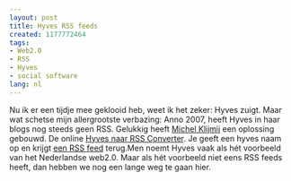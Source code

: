 ```yaml
---
layout: post
title: Hyves RSS feeds
created: 1177772464
tags:
- Web2.0
- RSS
- Hyves
- social software
lang: nl
---
```

Nu ik er een tijdje mee geklooid heb, weet ik het zeker: Hyves zuigt. Maar wat schetse mijn allergrootste verbazing: Anno 2007, heeft Hyves in haar blogs nog steeds geen RSS. Gelukkig heeft [Michel Klijmij](http://michel.klijmij.net/) een oplossing gebouwd. De online [Hyves naar RSS Converter](http://hyvesblog2rss.klijmij.net). Je geeft een hyves naam op en krijgt [een RSS feed](http://hyvesblog2rss.klijmij.net/?h=berkes) terug.Men noemt Hyves vaak als hét voorbeeld van het Nederlandse web2.0. Maar als hét voorbeeld niet eens RSS feeds heeft, dan hebben we nog een lange weg te gaan hier.
